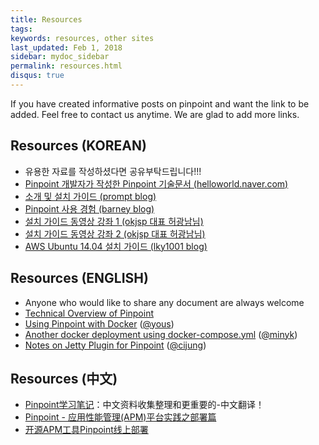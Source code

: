 ```yaml
---
title: Resources
tags:
keywords: resources, other sites
last_updated: Feb 1, 2018
sidebar: mydoc_sidebar
permalink: resources.html
disqus: true
---
```


If you have created informative posts on pinpoint and want the link to be added.
Feel free to contact us anytime. We are glad to add more links.

## Resources (KOREAN)
* 유용한 자료를 작성하셨다면 공유부탁드립니다!!!
* [Pinpoint 개발자가 작성한 Pinpoint 기술문서 (helloworld.naver.com)](http://helloworld.naver.com/helloworld/1194202)
* [소개 및 설치 가이드 (prompt blog)](http://dev2.prompt.co.kr/33)
* [Pinpoint 사용 경험 (barney blog)](http://www.barney.pe.kr/blog/category/development/page/2/)
* [설치 가이드 동영상 강좌 1 (okjsp 대표 허광남님)](https://www.youtube.com/watch?v=hrvKaEaDEGs)
* [설치 가이드 동영상 강좌 2 (okjsp 대표 허광남님)](https://www.youtube.com/watch?v=fliKPGHGXK4)
* [AWS Ubuntu 14.04 설치 가이드 (lky1001 blog)](http://lky1001.tistory.com/132)

## Resources (ENGLISH)
* Anyone who would like to share any document are always welcome
* [Technical Overview of Pinpoint](https://github.com/naver/pinpoint/wiki/Technical-Overview-Of-Pinpoint)
* [Using Pinpoint with Docker](http://yous.be/2015/05/05/using-pinpoint-with-docker/) ([@yous](https://github.com/yous))
* [Another docker deployment using docker-compose.yml](https://github.com/minyk/docker-pinpoint) ([@minyk](https://github.com/minyk))
* [Notes on Jetty Plugin for Pinpoint](https://github.com/cijung/Docs/blob/master/JettyPluginNotes.md) ([@cijung](https://github.com/cijung))

## Resources (中文)
* [Pinpoint学习笔记](http://skyao.gitbooks.io/leaning-pinpoint/)：中文资料收集整理和更重要的-中文翻译！
* [Pinpoint - 应用性能管理(APM)平台实践之部署篇](https://sconts.com/11)
* [开源APM工具Pinpoint线上部署](https://www.iqarr.com/2018/02/04/java/pinpoint/pinpoint-deploy/)